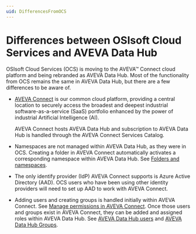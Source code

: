 ```yaml
---
uid: DifferencesFromOCS
---
```


# Differences between OSIsoft Cloud Services and AVEVA Data Hub

OSIsoft Cloud Services (OCS) is moving to the AVEVA™ Connect cloud platform and being rebranded as AVEVA Data Hub. Most of the functionality from OCS remains the same in AVEVA Data Hub, but there are a few differences to be aware of.

- [AVEVA Connect](https://www.aveva.com/aveva-connect/) is our common cloud platform, providing a central location to securely access the broadest and deepest industrial software-as-a-service (SaaS) portfolio enhanced by the power of industrial Artificial Intelligence (AI).

  AVEVA Connect hosts AVEVA Data Hub and subscription to AVEVA Data Hub is handled through the AVEVA Connect Services Catalog.

- Namespaces are not managed within AVEVA Data Hub, as they were in OCS. Creating a folder in AVEVA Connect automatically activates a corresponding namespace within AVEVA Data Hub. See [Folders and namespaces](xref:ccNamespaces).

- The only identify provider (IdP) AVEVA Connect supports is Azure Active Directory (AAD). OCS users who have been using other identity providers will need to set up AAD to work with AVEVA Connect.

- Adding users and creating groups is handled initially within AVEVA Connect. See [Manage permissions in AVEVA Connect](xref:manage-permissions-connect). Once those users and groups exist in AVEVA Connect, they can be added and assigned roles within AVEVA Data Hub. See [AVEVA Data Hub users](xref:ccUsers) and [AVEVA Data Hub Groups](xref:Groups).

